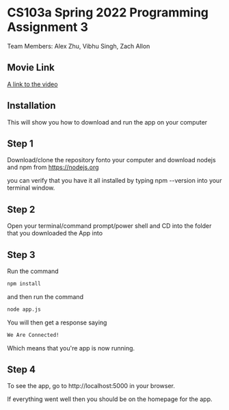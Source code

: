 # CS103a Spring 2022 Programming Assignment 3

Team Members: Alex Zhu, Vibhu Singh, Zach Allon

## Movie Link
[A link to the video](https://www.youtube.com/watch?v=b4TGMww1C6E)

## Installation

This will show you how to download and run the app on your computer

## Step 1

Download/clone the repository fonto your computer and download nodejs and npm from https://nodejs.org

you can verify that you have it all installed by typing npm --version into your terminal window.

## Step 2

Open your terminal/command prompt/power shell and CD into the folder that you downloaded the App into

## Step 3

Run the command

``` bash
npm install
```

and then run the command

``` bash
node app.js
```

You will then get a response saying

``` bash
We Are Connected!
```

Which means that you're app is now running.

## Step 4

To see the app, go to http://localhost:5000 in your browser.

If everything went well then you should be on the homepage for the app.


